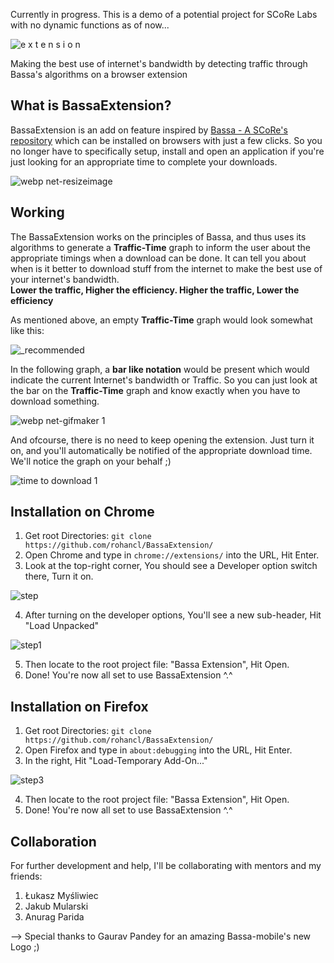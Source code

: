 Currently in progress. This is a demo of a potential project for SCoRe Labs with no dynamic functions as of now...


![e x t e n s i o n](https://user-images.githubusercontent.com/29266591/50261799-31185700-0434-11e9-97df-dd357858df17.png)

Making the best use of internet's bandwidth by detecting traffic through Bassa's algorithms on a browser extension

## What is BassaExtension?
BassaExtension is an add on feature inspired by [Bassa - A SCoRe's repository](https://github.com/scorelab/Bassa) which can be installed on browsers with just a few clicks. So you no longer have to specifically setup, install and open an application if you're just looking for an appropriate time to complete your downloads.

![webp net-resizeimage](https://user-images.githubusercontent.com/29266591/50281689-4c0bbb00-0476-11e9-8d99-8cee7bd3bffe.png)

## Working
The BassaExtension works on the principles of Bassa, and thus uses its algorithms to generate a <b>Traffic-Time</b> graph to inform the user about the appropriate timings when a download can be done. It can tell you about when is it better to download stuff from the internet to make the best use of your internet's bandwidth.<br>
<b>Lower the traffic, Higher the efficiency. Higher the traffic, Lower the efficiency</b>

As mentioned above, an empty <b>Traffic-Time</b> graph would look somewhat like this:

![_recommended](https://user-images.githubusercontent.com/29266591/50279766-b4579e00-0470-11e9-9f5f-66e78d93978e.png)

In the following graph, a <b>bar like notation</b> would be present which would indicate the current Internet's bandwidth or Traffic. So you can just look at the bar on the <b>Traffic-Time</b> graph and know exactly when you have to download something.

![webp net-gifmaker 1](https://user-images.githubusercontent.com/29266591/50280611-faadfc80-0472-11e9-8684-01a197d2c821.gif)

And ofcourse, there is no need to keep opening the extension. Just turn it on, and you'll automatically be notified of the appropriate download time. We'll notice the graph on your behalf ;)

![time to download 1](https://user-images.githubusercontent.com/29266591/50282199-fdf7b700-0477-11e9-95c8-c78bd025f5f1.png)

## Installation on Chrome
1. Get root Directories: ```git clone https://github.com/rohancl/BassaExtension/```
2. Open Chrome and type in ```chrome://extensions/``` into the URL, Hit Enter.
3. Look at the top-right corner, You should see a Developer option switch there, Turn it on.

![step](https://user-images.githubusercontent.com/29266591/50282962-6fd10000-047a-11e9-868a-dcd490777298.png)

4. After turning on the developer options, You'll see a new sub-header, Hit "Load Unpacked"

![step1](https://user-images.githubusercontent.com/29266591/50283029-ae66ba80-047a-11e9-998c-1b036c5e8033.png)

5. Then locate to the root project file: "Bassa Extension", Hit Open.
6. Done! You're now all set to use BassaExtension ^.^
 

 
## Installation on Firefox
1. Get root Directories: ```git clone https://github.com/rohancl/BassaExtension/```
2. Open Firefox and type in ```about:debugging``` into the URL, Hit Enter.
3. In the right, Hit "Load-Temporary Add-On..."

![step3](https://user-images.githubusercontent.com/29266591/50283278-68f6bd00-047b-11e9-858b-e463fa7f9651.png)

4. Then locate to the root project file: "Bassa Extension", Hit Open.
6. Done! You're now all set to use BassaExtension ^.^

## Collaboration

For further development and help, I'll be collaborating with mentors and my friends:

1. Łukasz Myśliwiec
2. Jakub Mularski
3. Anurag Parida

--> Special thanks to Gaurav Pandey for an amazing Bassa-mobile's new Logo ;)
